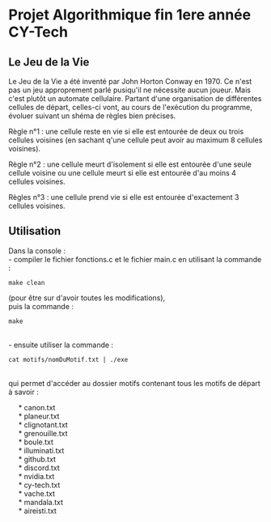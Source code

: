 # Projet Algorithmique fin 1ere année CY-Tech

## Le Jeu de la Vie

Le Jeu de la Vie a été inventé par John Horton Conway en 1970. Ce n'est pas un jeu approprement parlé pusiqu'il ne nécessite aucun joueur.
Mais c'est plutôt un automate cellulaire. Partant d'une organisation de différentes cellules de départ, celles-ci vont, au cours de l'exécution
du programme, évoluer suivant un shéma de règles bien précises.

Règle n°1 : une cellule reste en vie si elle est entourée de deux ou trois cellules voisines (en sachant q'une cellule peut avoir au maximum 8
cellules voisines).

Règle n°2 : une cellule meurt d'isolement si elle est entourée d'une seule cellule voisine ou une cellule meurt si elle est entourée d'au moins
4 cellules voisines.

Règles n°3 : une cellule prend vie si elle est entourée d'exactement 3 cellules voisines.

## Utilisation
  
Dans la console :  
      - compiler le fichier fonctions.c et le fichier main.c en utilisant la commande :      
      <pre><code>make clean</code></pre> 
      (pour être sur d'avoir toutes les modifications),   
      puis la commande :    
      <pre><code>make</code></pre>  
      - ensuite utiliser la commande :  
      <pre><code>cat motifs/nomDuMotif.txt | ./exe</code></pre>  
      qui permet d'accéder au dossier motifs contenant tous les motifs de départ à savoir :    
 
&nbsp;&nbsp;&nbsp;&nbsp; * canon.txt  
&nbsp;&nbsp;&nbsp;&nbsp; * planeur.txt  
&nbsp;&nbsp;&nbsp;&nbsp; * clignotant.txt  
&nbsp;&nbsp;&nbsp;&nbsp; * grenouille.txt  
&nbsp;&nbsp;&nbsp;&nbsp; * boule.txt  
&nbsp;&nbsp;&nbsp;&nbsp; * illuminati.txt  
&nbsp;&nbsp;&nbsp;&nbsp; * github.txt  
&nbsp;&nbsp;&nbsp;&nbsp; * discord.txt  
&nbsp;&nbsp;&nbsp;&nbsp; * nvidia.txt  
&nbsp;&nbsp;&nbsp;&nbsp; * cy-tech.txt  
&nbsp;&nbsp;&nbsp;&nbsp; * vache.txt  
&nbsp;&nbsp;&nbsp;&nbsp; * mandala.txt  
&nbsp;&nbsp;&nbsp;&nbsp; * aireisti.txt  
 
